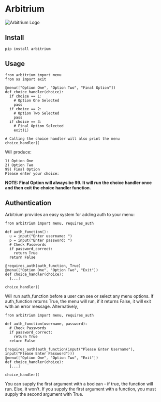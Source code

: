 # Arbitrium
![Arbitrium Logo](https://ben.mctrees.net/upload/upload/ODQuMjEuMTUxLjIwOA/Arbitrium.png)

## Install
`pip install arbitrium`

## Usage
```
from arbitrium import menu
from os import exit

@menu(["Option One", "Option Two", "Final Option"])
def choice_handler(choice):
  if choice == 1:
    # Option One Selected
    pass
  if choice == 2:
    # Option Two Selected
    pass
  if choice == 3:
    # Final Option Selected
    exit(1)

# Calling the choice handler will also print the menu
choice_handler()
```
Will produce:
```
1) Option One
2) Option Two
99) Final Option
Please enter your choice:
```

**NOTE: Final Option will always be 99. It will run the choice handler once and then exit the choice handler function.**

## Authentication
Arbitrium provides an easy system for adding auth to your menu:
```
from arbitrium import menu, requires_auth

def auth_function():
  u = input("Enter username: ")
  p = input("Enter password: ")
  # Check Passwords
  if password_correct:
    return True
  return False

@requires_auth(auth_function, True)
@menu(["Option One", "Option Two", "Exit"])
def choice_handler(choice):
  [...]

choice_handler()
```
Will run auth_function before a user can see or select any menu options. If auth_function returns True, the menu will run, if it returns False, it will exit with an error message.
Alternatively,
```
from arbitrium import menu, requires_auth

def auth_function(username, password):
  # Check Passwords
  if password_correct:
    return True
  return False

@requires_auth(auth_function(input("Please Enter Username"), input("Please Enter Password")))
@menu(["Option One", "Option Two", "Exit"])
def choice_handler(choice):
  [...]

choice_handler()
```
You can supply the first argument with a boolean - if true, the function will run. Else, it won't.
If you supply the first argument with a function, you must supply the second argument with True.

